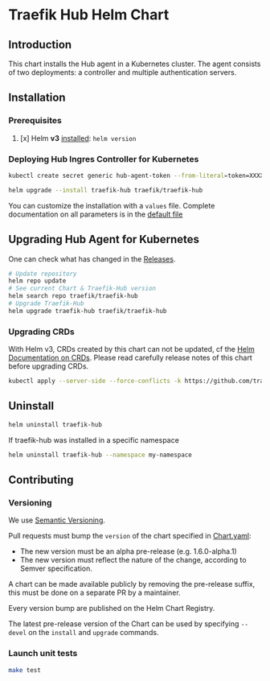 # Traefik Hub Helm Chart

## Introduction

This chart installs the Hub agent in a Kubernetes cluster.
The agent consists of two deployments: a controller and multiple authentication servers.

## Installation

### Prerequisites

1. [x] Helm **v3** [installed](https://helm.sh/docs/using_helm/#installing-helm): `helm version`

### Deploying Hub Ingres Controller for Kubernetes

```bash
kubectl create secret generic hub-agent-token --from-literal=token=XXXX

helm upgrade --install traefik-hub traefik/traefik-hub
```

You can customize the installation with a `values` file.
Complete documentation on all parameters is in the [default file](./traefik-hub/values.yaml)

## Upgrading Hub Agent for Kubernetes

One can check what has changed in the [Releases](https://github.com/traefik/traefik-hub-helm-chart/releases).

```bash
# Update repository
helm repo update
# See current Chart & Traefik-Hub version
helm search repo traefik/traefik-hub
# Upgrade Traefik-Hub 
helm upgrade traefik-hub traefik/traefik-hub
```

### Upgrading CRDs

With Helm v3, CRDs created by this chart can not be updated, cf the [Helm Documentation on CRDs](https://helm.sh/docs/chart_best_practices/custom_resource_definitions). Please read carefully release notes of this chart before upgrading CRDs.

```bash
kubectl apply --server-side --force-conflicts -k https://github.com/traefik/traefik-hub-helm-chart/traefik-hub/crds/
```

## Uninstall

```bash
helm uninstall traefik-hub
```

If traefik-hub was installed in a specific namespace

```bash
helm uninstall traefik-hub --namespace my-namespace
```

## Contributing

### Versioning

We use [Semantic Versioning](https://semver.org/).

Pull requests must bump the `version` of the chart specified in [Chart.yaml](./traefik-hub/Chart.yaml):
- The new version must be an alpha pre-release (e.g. 1.6.0-alpha.1)
- The new version must reflect the nature of the change, according to Semver specification.

A chart can be made available publicly by removing the pre-release suffix, this must be done on a separate PR by a maintainer.

Every version bump are published on the Helm Chart Registry.

The latest pre-release version of the Chart can be used by specifying `--devel` on the `install` and `upgrade` commands.

### Launch unit tests

```bash
make test
```
